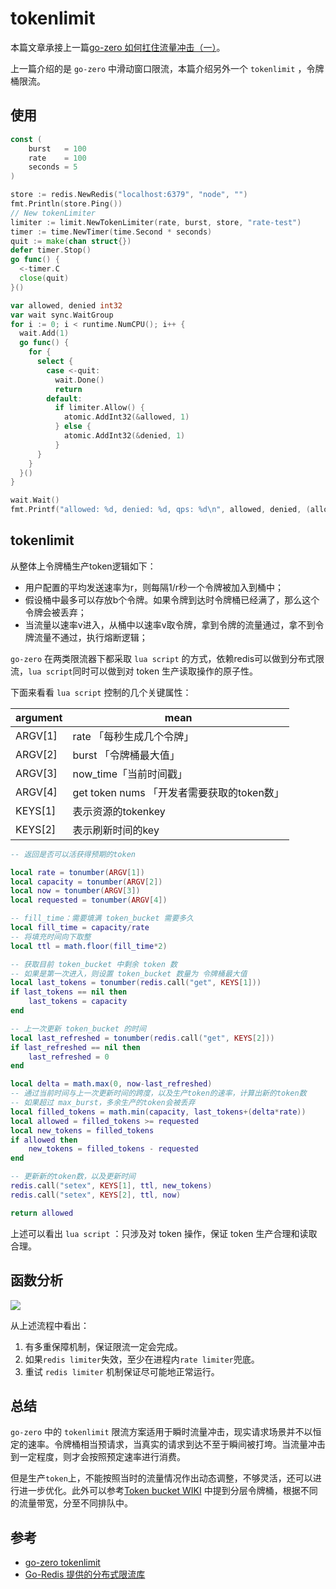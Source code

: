 # tokenlimit

本篇文章承接上一篇[go-zero 如何扛住流量冲击（一）](https://gocn.vip/topics/11247)。


上一篇介绍的是 `go-zero` 中滑动窗口限流，本篇介绍另外一个 `tokenlimit` ，令牌桶限流。


## 使用


```go
const (
	burst   = 100
	rate    = 100
	seconds = 5
)

store := redis.NewRedis("localhost:6379", "node", "")
fmt.Println(store.Ping())
// New tokenLimiter
limiter := limit.NewTokenLimiter(rate, burst, store, "rate-test")
timer := time.NewTimer(time.Second * seconds)
quit := make(chan struct{})
defer timer.Stop()
go func() {
  <-timer.C
  close(quit)
}()

var allowed, denied int32
var wait sync.WaitGroup
for i := 0; i < runtime.NumCPU(); i++ {
  wait.Add(1)
  go func() {
    for {
      select {
        case <-quit:
          wait.Done()
          return
        default:
          if limiter.Allow() {
            atomic.AddInt32(&allowed, 1)
          } else {
            atomic.AddInt32(&denied, 1)
          }
      }
    }
  }()
}

wait.Wait()
fmt.Printf("allowed: %d, denied: %d, qps: %d\n", allowed, denied, (allowed+denied)/seconds)
```


## tokenlimit


从整体上令牌桶生产token逻辑如下：


- 用户配置的平均发送速率为r，则每隔1/r秒一个令牌被加入到桶中；
- 假设桶中最多可以存放b个令牌。如果令牌到达时令牌桶已经满了，那么这个令牌会被丢弃；
- 当流量以速率v进入，从桶中以速率v取令牌，拿到令牌的流量通过，拿不到令牌流量不通过，执行熔断逻辑；



`go-zero` 在两类限流器下都采取 `lua script` 的方式，依赖redis可以做到分布式限流，`lua script`同时可以做到对 token 生产读取操作的原子性。


下面来看看 `lua script` 控制的几个关键属性：

| **argument** | **mean** |
| --- | --- |
| ARGV[1] | rate 「每秒生成几个令牌」 |
| ARGV[2] | burst 「令牌桶最大值」 |
| ARGV[3] | now_time「当前时间戳」 |
| ARGV[4] | get token nums 「开发者需要获取的token数」 |
| KEYS[1] | 表示资源的tokenkey |
| KEYS[2] | 表示刷新时间的key |



```lua
-- 返回是否可以活获得预期的token

local rate = tonumber(ARGV[1])
local capacity = tonumber(ARGV[2])
local now = tonumber(ARGV[3])
local requested = tonumber(ARGV[4])

-- fill_time：需要填满 token_bucket 需要多久
local fill_time = capacity/rate
-- 将填充时间向下取整
local ttl = math.floor(fill_time*2)

-- 获取目前 token_bucket 中剩余 token 数
-- 如果是第一次进入，则设置 token_bucket 数量为 令牌桶最大值
local last_tokens = tonumber(redis.call("get", KEYS[1]))
if last_tokens == nil then
    last_tokens = capacity
end

-- 上一次更新 token_bucket 的时间
local last_refreshed = tonumber(redis.call("get", KEYS[2]))
if last_refreshed == nil then
    last_refreshed = 0
end

local delta = math.max(0, now-last_refreshed)
-- 通过当前时间与上一次更新时间的跨度，以及生产token的速率，计算出新的token数
-- 如果超过 max_burst，多余生产的token会被丢弃
local filled_tokens = math.min(capacity, last_tokens+(delta*rate))
local allowed = filled_tokens >= requested
local new_tokens = filled_tokens
if allowed then
    new_tokens = filled_tokens - requested
end

-- 更新新的token数，以及更新时间
redis.call("setex", KEYS[1], ttl, new_tokens)
redis.call("setex", KEYS[2], ttl, now)

return allowed
```


上述可以看出 `lua script` ：只涉及对 token 操作，保证 token 生产合理和读取合理。


## 函数分析


![](https://cdn.nlark.com/yuque/0/2020/png/261626/1606107337223-7756ecdf-acb6-48c2-9ff5-959de01a1a03.png#align=left&display=inline&height=896&margin=%5Bobject%20Object%5D&originHeight=896&originWidth=2038&status=done&style=none&width=2038)


从上述流程中看出：


1. 有多重保障机制，保证限流一定会完成。
1. 如果`redis limiter`失效，至少在进程内`rate limiter`兜底。
1. 重试 `redis limiter` 机制保证尽可能地正常运行。



## 总结


`go-zero` 中的 `tokenlimit` 限流方案适用于瞬时流量冲击，现实请求场景并不以恒定的速率。令牌桶相当预请求，当真实的请求到达不至于瞬间被打垮。当流量冲击到一定程度，则才会按照预定速率进行消费。


但是生产`token`上，不能按照当时的流量情况作出动态调整，不够灵活，还可以进行进一步优化。此外可以参考[Token bucket WIKI](https://en.wikipedia.org/wiki/Token_bucket) 中提到分层令牌桶，根据不同的流量带宽，分至不同排队中。


## 参考


- [go-zero tokenlimit](github.com/shuguocloud/go-zero/blob/master/core/limit/tokenlimit.go)
- [Go-Redis 提供的分布式限流库](https://github.com/go-redis/redis_rate)

<Vssue title="tokenLimit" />
